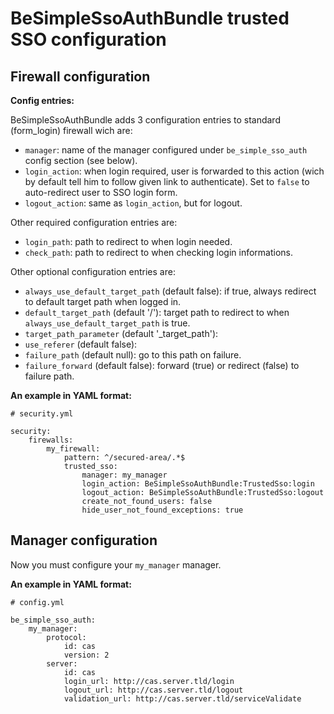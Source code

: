 BeSimpleSsoAuthBundle trusted SSO configuration
===============================================


Firewall configuration
----------------------


**Config entries:**

BeSimpleSsoAuthBundle adds 3 configuration entries to standard (form_login) firewall wich are:

-   `manager`: name of the manager configured under `be_simple_sso_auth` config section (see below).
-   `login_action`: when login required, user is forwarded to this action (wich by default tell him to
    follow given link to authenticate). Set to `false` to auto-redirect user to SSO login form.
-   `logout_action`: same as `login_action`, but for logout.

Other required configuration entries are:

-   `login_path`: path to redirect to when login needed.
-   `check_path`: path to redirect to when checking login informations.

Other optional configuration entries are:

-   `always_use_default_target_path` (default false): if true, always redirect to default target path when logged in.
-   `default_target_path` (default '/'): target path to redirect to when `always_use_default_target_path` is true.
-   `target_path_parameter` (default '_target_path'):
-   `use_referer` (default false):
-   `failure_path` (default null): go to this path on failure.
-   `failure_forward` (default false): forward (true) or redirect (false) to failure path.


**An example in YAML format:**

    # security.yml

    security:
        firewalls:
            my_firewall:
                pattern: ^/secured-area/.*$
                trusted_sso:
                    manager: my_manager
                    login_action: BeSimpleSsoAuthBundle:TrustedSso:login
                    logout_action: BeSimpleSsoAuthBundle:TrustedSso:logout
                    create_not_found_users: false
                    hide_user_not_found_exceptions: true


Manager configuration
---------------------


Now you must configure your `my_manager` manager.


**An example in YAML format:**

    # config.yml

    be_simple_sso_auth:
        my_manager:
            protocol:
                id: cas
                version: 2
            server:
                id: cas
                login_url: http://cas.server.tld/login
                logout_url: http://cas.server.tld/logout
                validation_url: http://cas.server.tld/serviceValidate
